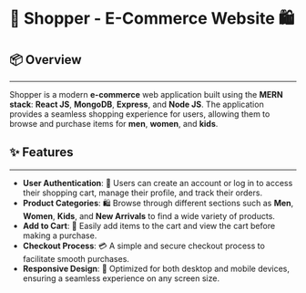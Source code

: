 
# 🛒 **Shopper - E-Commerce Website** 🛍️

## 📦 Overview
---
Shopper is a modern **e-commerce** web application built using the **MERN stack**: **React JS**, **MongoDB**, **Express**, and **Node JS**. The application provides a seamless shopping experience for users, allowing them to browse and purchase items for **men**, **women**, and **kids**.

## ✨ Features
---
- **User Authentication**: 🔐 Users can create an account or log in to access their shopping cart, manage their profile, and track their orders.
- **Product Categories**: 🛍️ Browse through different sections such as **Men**, **Women**, **Kids**, and **New Arrivals** to find a wide variety of products.
- **Add to Cart**: 🛒 Easily add items to the cart and view the cart before making a purchase.
- **Checkout Process**: 💳 A simple and secure checkout process to facilitate smooth purchases.
- **Responsive Design**: 📱 Optimized for both desktop and mobile devices, ensuring a seamless experience on any screen size.


